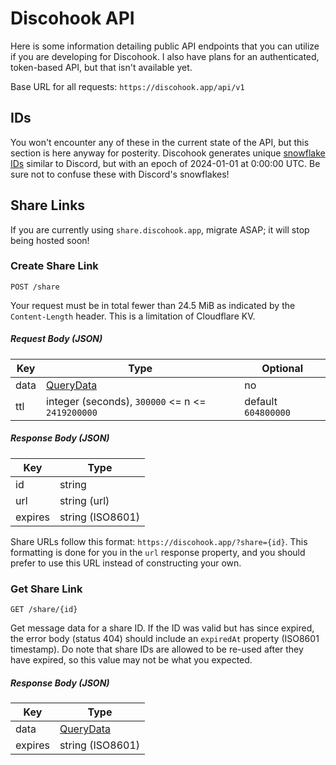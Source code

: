 # Discohook API

Here is some information detailing public API endpoints that you can utilize if you are developing for Discohook. I also have plans for an authenticated, token-based API, but that isn't available yet.

Base URL for all requests: `https://discohook.app/api/v1`

## IDs

You won't encounter any of these in the current state of the API, but this section is here anyway for posterity. Discohook generates unique [snowflake IDs](https://en.wikipedia.org/wiki/Snowflake_ID) similar to Discord, but with an epoch of 2024-01-01 at 0:00:00 UTC. Be sure not to confuse these with Discord's snowflakes!

## Share Links

If you are currently using `share.discohook.app`, migrate ASAP; it will stop being hosted soon!

### Create Share Link

`POST /share`

Your request must be in total fewer than 24.5 MiB as indicated by the `Content-Length` header. This is a limitation of Cloudflare KV.

##### Request Body (JSON)

| Key    | Type                                               | Optional            |
|--------|----------------------------------------------------|---------------------|
| data   | [QueryData](/packages/site/app/types/QueryData.ts) | no                  |
| ttl    | integer (seconds), `300000` <= n <= `2419200000`   | default `604800000` |

##### Response Body (JSON)

| Key     | Type             |
|---------|------------------|
| id      | string           |
| url     | string (url)     |
| expires | string (ISO8601) |

Share URLs follow this format: `https://discohook.app/?share={id}`. This formatting is done for you in the `url` response property, and you should prefer to use this URL instead of constructing your own.

### Get Share Link

`GET /share/{id}`

Get message data for a share ID. If the ID was valid but has since expired, the error body (status 404) should include an `expiredAt` property (ISO8601 timestamp). Do note that share IDs are allowed to be re-used after they have expired, so this value may not be what you expected.

##### Response Body (JSON)

| Key     | Type                                               |
|---------|----------------------------------------------------|
| data    | [QueryData](/packages/site/app/types/QueryData.ts) |
| expires | string (ISO8601)                                   |

<!--
Whoops, I just remembered this endpoint requires user authentication. I want to also allow developers to create access tokens so I'm leaving this here for now.

## Donations

### Get Donation Key

`POST /donate/{type}`

`{type}` can currently be `btc`.

This endpoint is a bit weird, but I decided to document it in case someone wanted to set up some sort of program that donates once a month in order to maintain a subscription. When donating with cryptocurrencies, set your `message` to the `key` returned by this endpoint. -->
